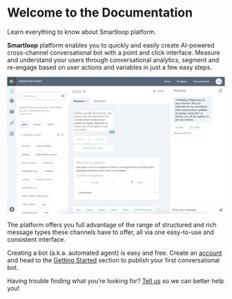 # Welcome to the Documentation

Learn everything to know about Smartloop platform.

**Smartloop** platform enables you to quickly and easily create AI-powered cross-channel conversational bot with a point and click interface. Measure and understand your users through conversational analytics, segment and re-engage based on user actions and variables in just a few easy steps.

![](./smartloop.png)

The platform offers you full advantage of the range of structured and rich message types these channels have to offer, all via one easy-to-use and consistent interface.

Creating a bot (a.k.a. automated agent) is easy and free. Create an [account](https://dashboard.smartloop.ai) and head to the [Getting Started](/getting-started.md) section to publish your first conversational bot. 

Having trouble finding what you’re looking for? [Tell us](mailto:hello@smartloop.ai) so we can better help you!
